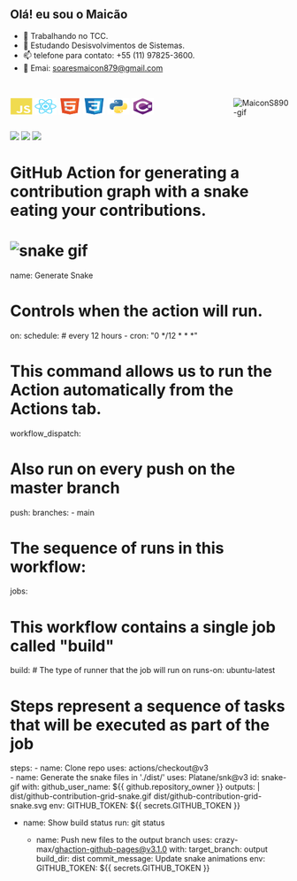 ## Olá! eu sou o Maicão


- 🔭 Trabalhando no TCC.
- 🌱 Estudando Desisvolvimentos de Sistemas.
- 📫 telefone para contato: +55 (11) 97825-3600.
- 📧 Emai: soaresmaicon879@gmail.com

##

<div style="display: inline_block"><br>
  <img align="center" alt="MaiconS890-Js" height="30" width="40" src="https://raw.githubusercontent.com/devicons/devicon/master/icons/javascript/javascript-plain.svg">
  <img align="center" alt="MaiconS890-React" height="30" width="40" src="https://raw.githubusercontent.com/devicons/devicon/master/icons/react/react-original.svg">
  <img align="center" alt="MaiconS890-HTML" height="30" width="40" src="https://raw.githubusercontent.com/devicons/devicon/master/icons/html5/html5-original.svg">
  <img align="center" alt="MaiconS890-CSS" height="30" width="40" src="https://raw.githubusercontent.com/devicons/devicon/master/icons/css3/css3-original.svg">
  <img align="center" alt="MaiconS890-Python" height="30" width="40" src="https://raw.githubusercontent.com/devicons/devicon/master/icons/python/python-original.svg">
  <img align="center" alt="MaiconS890-Csharp" height="30" width="40" src="https://raw.githubusercontent.com/devicons/devicon/master/icons/csharp/csharp-original.svg">
  <img align="right" alt="MaiconS890-gif" height="100" width="100"src="https://i.gifer.com/4j.gif">
  
</div>
  
  ##
 
<div> 
 
  <a href="https://www.instagram.com/so4resx8_?igsh=MTdtbjNtYnB1djZweg==" target="_blank"><img src="https://img.shields.io/badge/-Instagram-%23E4405F?style=for-the-badge&logo=instagram&logoColor=white" target="_blank"></a>
  <a href = "mailto:soaresmaicon879@gmail.com"><img src="https://img.shields.io/badge/-Gmail-%23333?style=for-the-badge&logo=gmail&logoColor=white" target="_blank"></a>
  <a href="[https://www.linkedin.com/in/rafaella-ballerini-45875016a](https://www.linkedin.com/in/maicon-soares-400a21315?utm_source=share&utm_campaign=share_via&utm_content=profile&utm_medium=android_app)" target="_blank"><img src="https://img.shields.io/badge/-LinkedIn-%230077B5?style=for-the-badge&logo=linkedin&logoColor=white" target="_blank"></a> 
  
</div>
 
  
# GitHub Action for generating a contribution graph with a snake eating your contributions.

# ![snake gif](https://github.com/your-user-name/your-user-name/blob/output/github-contribution-grid-snake.gif)

name: Generate Snake

# Controls when the action will run.
on:
  schedule:
      # every 12 hours
    - cron: "0 */12 * * *"

  # This command allows us to run the Action automatically from the Actions tab.
  workflow_dispatch:
  
  # Also run on every push on the master branch
  push:
    branches:
    - main

# The sequence of runs in this workflow:
jobs:
  # This workflow contains a single job called "build"
  build:
    # The type of runner that the job will run on
    runs-on: ubuntu-latest

  # Steps represent a sequence of tasks that will be executed as part of the job
   steps:
      - name: Clone repo
        uses: actions/checkout@v3    
      - name: Generate the snake files in './dist/'
        uses: Platane/snk@v3
        id: snake-gif
        with:
          github_user_name: ${{ github.repository_owner }}
          outputs: |     
            dist/github-contribution-grid-snake.gif
            dist/github-contribution-grid-snake.svg
        env:
           GITHUB_TOKEN: ${{ secrets.GITHUB_TOKEN }}

  - name: Show build status
        run: git status

      - name: Push new files to the output branch
        uses: crazy-max/ghaction-github-pages@v3.1.0
        with:
          target_branch: output
          build_dir: dist
          commit_message: Update snake animations
        env:
          GITHUB_TOKEN: ${{ secrets.GITHUB_TOKEN }}
